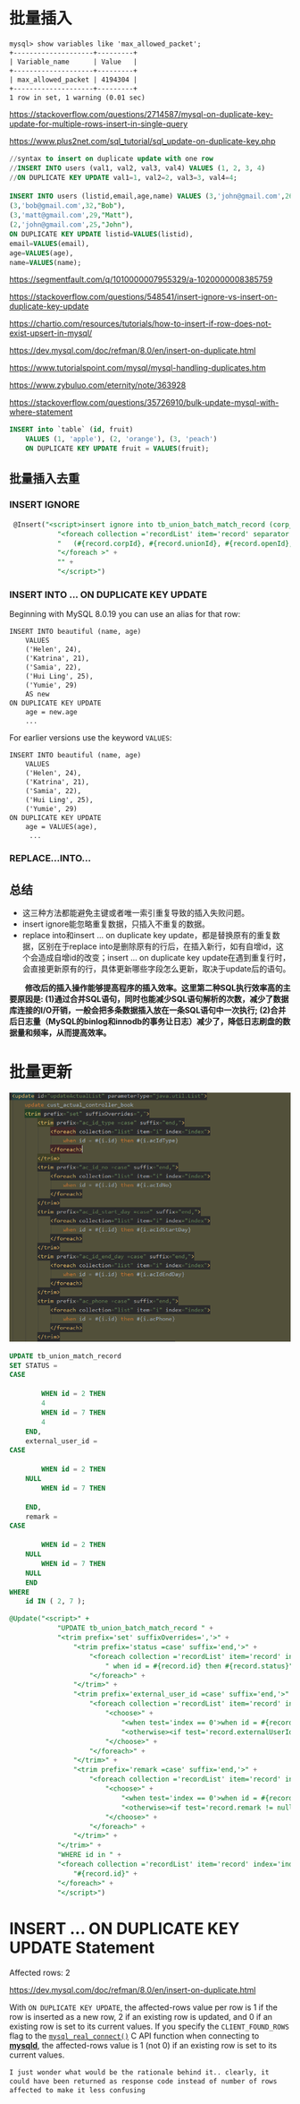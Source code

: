 # 批量插入

~~~
mysql> show variables like 'max_allowed_packet';
+--------------------+---------+
| Variable_name      | Value   |
+--------------------+---------+
| max_allowed_packet | 4194304 |
+--------------------+---------+
1 row in set, 1 warning (0.01 sec)
~~~

https://stackoverflow.com/questions/2714587/mysql-on-duplicate-key-update-for-multiple-rows-insert-in-single-query

https://www.plus2net.com/sql_tutorial/sql_update-on-duplicate-key.php

~~~sql
//syntax to insert on duplicate update with one row
//INSERT INTO users (val1, val2, val3, val4) VALUES (1, 2, 3, 4) 
//ON DUPLICATE KEY UPDATE val1=1, val2=2, val3=3, val4=4;

INSERT INTO users (listid,email,age,name) VALUES (3,'john@gmail.com',26,"John"),
(3,'bob@gmail.com',32,"Bob"),
(3,'matt@gmail.com',29,"Matt"),
(2,'john@gmail.com',25,"John"),
ON DUPLICATE KEY UPDATE listid=VALUES(listid), 
email=VALUES(email), 
age=VALUES(age), 
name=VALUES(name);
~~~

https://segmentfault.com/q/1010000007955329/a-1020000008385759

https://stackoverflow.com/questions/548541/insert-ignore-vs-insert-on-duplicate-key-update

https://chartio.com/resources/tutorials/how-to-insert-if-row-does-not-exist-upsert-in-mysql/

https://dev.mysql.com/doc/refman/8.0/en/insert-on-duplicate.html

https://www.tutorialspoint.com/mysql/mysql-handling-duplicates.htm

https://www.zybuluo.com/eternity/note/363928

https://stackoverflow.com/questions/35726910/bulk-update-mysql-with-where-statement

~~~sql
INSERT into `table` (id, fruit)
    VALUES (1, 'apple'), (2, 'orange'), (3, 'peach')
    ON DUPLICATE KEY UPDATE fruit = VALUES(fruit);
~~~

## 批量插入去重

### INSERT IGNORE

~~~sql
 @Insert("<script>insert ignore into tb_union_batch_match_record (corp_id, union_id, open_id, app_id, third_user_id, phone_number, source_system, status) values " +
            "<foreach collection ='recordList' item='record' separator =','>" +
            "   (#{record.corpId}, #{record.unionId}, #{record.openId}, #{record.appId}, #{record.thirdUserId}, #{record.phoneNumber}, #{record.sourceSystem}, #{record.status})" +
            "</foreach >" +
            "" +
            "</script>")
~~~

### INSERT INTO ... ON DUPLICATE KEY UPDATE

Beginning with MySQL 8.0.19 you can use an alias for that row:

~~~
INSERT INTO beautiful (name, age)
    VALUES
    ('Helen', 24),
    ('Katrina', 21),
    ('Samia', 22),
    ('Hui Ling', 25),
    ('Yumie', 29)
    AS new
ON DUPLICATE KEY UPDATE
    age = new.age
    ...
~~~

For earlier versions use the keyword `VALUES`:

~~~
INSERT INTO beautiful (name, age)
    VALUES
    ('Helen', 24),
    ('Katrina', 21),
    ('Samia', 22),
    ('Hui Ling', 25),
    ('Yumie', 29)
ON DUPLICATE KEY UPDATE
    age = VALUES(age),
     ...
~~~

### REPLACE...INTO...

## 总结

- 这三种方法都能避免主键或者唯一索引重复导致的插入失败问题。
- insert ignore能忽略重复数据，只插入不重复的数据。
- replace into和insert ... on duplicate key update，都是替换原有的重复数据，区别在于replace into是删除原有的行后，在插入新行，如有自增id，这个会造成自增id的改变；insert ... on duplicate key update在遇到重复行时，会直接更新原有的行，具体更新哪些字段怎么更新，取决于update后的语句。

　　**修改后的插入操作能够提高程序的插入效率。这里第二种SQL执行效率高的主要原因是: (1)通过合并SQL语句，同时也能减少SQL语句解析的次数，减少了数据库连接的I/O开销，一般会把多条数据插入放在一条SQL语句中一次执行; (2)合并后日志量（MySQL的binlog和innodb的事务让日志）减少了，降低日志刷盘的数据量和频率，从而提高效率。**

# 批量更新

![](../images/mysql/mybatis_case.png)

~~~sql
UPDATE tb_union_match_record 
SET STATUS =
CASE
		
		WHEN id = 2 THEN
		4 
		WHEN id = 7 THEN
		4 
	END,
	external_user_id =
CASE
		
		WHEN id = 2 THEN
	NULL 
		WHEN id = 7 THEN
		
	END,
	remark =
CASE
		
		WHEN id = 2 THEN
	NULL 
		WHEN id = 7 THEN
	NULL 
	END 
WHERE
	id IN ( 2, 7 );
~~~

~~~sql
@Update("<script>" +
            "UPDATE tb_union_batch_match_record " +
            "<trim prefix='set' suffixOverrides=','>" +
                "<trim prefix='status =case' suffix='end,'>" +
                    "<foreach collection ='recordList' item='record' index='index'>" +
                        " when id = #{record.id} then #{record.status}" +
                    "</foreach>" +
                "</trim>" +
                "<trim prefix='external_user_id =case' suffix='end,'>" +
                    "<foreach collection ='recordList' item='record' index='index'>" +
                        "<choose>" +
                            "<when test='index == 0'>when id = #{record.id} then #{record.externalUserId}</when>" +
                            "<otherwise><if test='record.externalUserId != null'> when id = #{record.id} then #{record.externalUserId}</if></otherwise>" +
                        "</choose>" +
                    "</foreach>" +
                "</trim>" +
                "<trim prefix='remark =case' suffix='end,'>" +
                    "<foreach collection ='recordList' item='record' index='index'>" +
                        "<choose>" +
                            "<when test='index == 0'>when id = #{record.id} then #{record.remark}</when>" +
                            "<otherwise><if test='record.remark != null'> when id = #{record.id} then #{record.remark}</if></otherwise>" +
                        "</choose>" +
                    "</foreach>" +
                "</trim>" +
            "</trim>" +
            "WHERE id in " +
            "<foreach collection ='recordList' item='record' index='index' open='(' separator=',' close=')'>" +
                "#{record.id}" +
            "</foreach>" +
            "</script>")
~~~

#  INSERT ... ON DUPLICATE KEY UPDATE Statement

Affected rows: 2

https://dev.mysql.com/doc/refman/8.0/en/insert-on-duplicate.html

With `ON DUPLICATE KEY UPDATE`, the affected-rows value per row is 1 if the row is inserted as a new row, 2 if an existing row is updated, and 0 if an existing row is set to its current values. If you specify the `CLIENT_FOUND_ROWS` flag to the [`mysql_real_connect()`](https://dev.mysql.com/doc/c-api/8.0/en/mysql-real-connect.html) C API function when connecting to [**mysqld**](https://dev.mysql.com/doc/refman/8.0/en/mysqld.html), the affected-rows value is 1 (not 0) if an existing row is set to its current values.

~~~
I just wonder what would be the rationale behind it.. clearly, it could have been returned as response code instead of number of rows affected to make it less confusing
~~~

